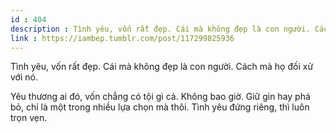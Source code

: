 ```yaml
---
id : 404
description : Tình yêu, vốn rất đẹp. Cái mà không đẹp là con người. Cách mà họ đối xử với nó.
link : https://iambep.tumblr.com/post/117299825936
---
```


Tình yêu, vốn rất đẹp. Cái mà không đẹp là con người. Cách mà họ đối xử
với nó.

Yêu thương ai đó, vốn chẳng có tội gì cả. Không bao giờ. Giữ gìn hay phá
bỏ, chỉ là một trong nhiều lựa chọn mà thôi. Tình yêu đứng riêng, thì luôn
trọn vẹn.